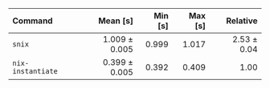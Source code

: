 | Command | Mean [s] | Min [s] | Max [s] | Relative |
|:---|---:|---:|---:|---:|
| `snix` | 1.009 ± 0.005 | 0.999 | 1.017 | 2.53 ± 0.04 |
| `nix-instantiate` | 0.399 ± 0.005 | 0.392 | 0.409 | 1.00 |
